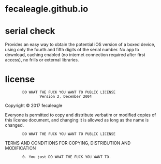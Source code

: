 # fecaleagle.github.io
# serial check

Provides an easy way to obtain the potential iOS version of a boxed device, using only the fourth and fifth digits of the serial number.  No app to download, caching enabled (no internet connection required after first access), no frills or external libraries.

# license

            DO WHAT THE FUCK YOU WANT TO PUBLIC LICENSE
                    Version 2, December 2004

 Copyright © 2017 fecaleagle

 Everyone is permitted to copy and distribute verbatim or modified
 copies of this license document, and changing it is allowed as long
 as the name is changed.

            DO WHAT THE FUCK YOU WANT TO PUBLIC LICENSE
   TERMS AND CONDITIONS FOR COPYING, DISTRIBUTION AND MODIFICATION

            0. You just DO WHAT THE FUCK YOU WANT TO.
